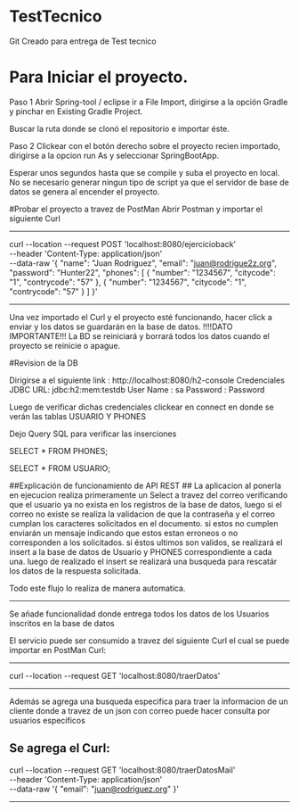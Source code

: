 # TestTecnico
 Git Creado para entrega de Test tecnico


# Para Iniciar el proyecto.
Paso 1
Abrir Spring-tool / eclipse
ir a File Import, dirigirse a la opción Gradle y pinchar en Existing Gradle Project.

Buscar la ruta donde se clonó el repositorio e importar éste.

Paso 2
Clickear con el botón derecho sobre el proyecto recien importado,
dirigirse a la opcion run As y seleccionar SpringBootApp.

Esperar unos segundos hasta que se compile y suba el proyecto en local.
No se necesario generar ningun tipo de script ya que el servidor de base de datos se genera al encender el proyecto.


#Probar el proyecto a travez de PostMan
Abrir Postman y importar el siguiente Curl

------------------------------------------------------------------------------------

curl --location --request POST 'localhost:8080/ejercicioback' \
--header 'Content-Type: application/json' \
--data-raw '{
  "name": "Juan Rodriguez",
  "email": "juan@rodrigue2z.org",
  "password": "Hunter22",
  "phones": [
    {
      "number": "1234567",
      "citycode": "1",
      "contrycode": "57"
    },
    {
      "number": "1234567",
      "citycode": "1",
      "contrycode": "57"
    }
  ]
}'

-----------------------------------------------------------------------------------------

Una vez importado el Curl y el proyecto esté funcionando, hacer click a enviar y los datos se guardarán en la base de datos.
!!!!DATO IMPORTANTE!!!
La BD se reiniciará y borrará todos los datos cuando el proyecto se reinicie o apague.


#Revision de la DB

Dirigirse a el siguiente link : http://localhost:8080/h2-console
Credenciales 
JDBC URL: jdbc:h2:mem:testdb
User Name : sa
Password : Password

Luego de verificar dichas credenciales clickear en connect en donde se verán las tablas USUARIO Y PHONES

Dejo Query SQL para verificar las inserciones 

SELECT * FROM PHONES;


SELECT * FROM USUARIO;


##Explicación de funcionamiento de API REST  ##
La aplicacion al ponerla en ejecucion realiza primeramente un Select a travez del correo verificando que el usuario ya no exista en los registros de la base de datos, luego 
si el correo no existe se realiza la validacion de que la contraseña y el correo cumplan los caracteres solicitados en el documento. si estos no cumplen enviarán un mensaje
indicando que estos estan erroneos o no corresponden a los solicitados. si éstos ultimos son validos, se realizará el insert a la base de datos de Usuario y PHONES correspondiente a cada una. luego de realizado el insert se realizará una busqueda para rescatár los datos de la respuesta solicitada.

Todo este flujo lo realiza de manera automatica.


-------------------------------------------------------------------
Se añade funcionalidad donde entrega todos los datos de los Usuarios inscritos en la base de datos

El servicio puede ser consumido a travez del siguiente Curl el cual se puede importar en PostMan
Curl:

---------------------------------------------------------------------------------
curl --location --request GET 'localhost:8080/traerDatos'

---------------------------------------------------------------------------------

Además se agrega una busqueda especifica para traer la informacion de un cliente donde a travez de un json con correo puede hacer consulta por usuarios especificos

Se agrega el Curl:
--------------------------------------------------------------------------------
curl --location --request GET 'localhost:8080/traerDatosMail' \
--header 'Content-Type: application/json' \
--data-raw '{
    "email": "juan@rodriguez.org"
}'

--------------------------------------------------------------------------------









